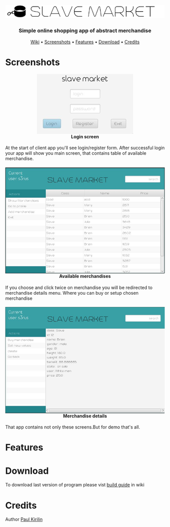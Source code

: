 <h1 align="center">
  <img src="docs/logo.png" alt="Slave Market">
</h1>

<h3 align="center">Simple online shopping app of abstract merchandise</h3>


<p align="center">
  <a href="https://github.com/s3rius/SlaveMarket/wiki">Wiki</a> •
  <a href="#screenshots">Screenshots</a> •
  <a href="#features">Features</a> •
  <a href="#download">Download</a> •
  <a href="#credits">Credits</a>
</p>


# Screenshots
<h4 align="center">
  <img align="center" src="docs/screenshots/login.jpg">
  <br>
  Login screen
</h4>

At the start of client app you'll see login/register form.
After successful login your app will show you main screen, that contains table of available merchandise.

<h4 align="center">
  <img align="center" src="docs/screenshots/main.jpg">
  <br>
  Available merchandises
</h4>

If you choose and click twice on merchandise you will be redirected to merchandise details menu. Where you can buy or setup chosen merchandise  

<h4 align="center">
  <img align="center" src="docs/screenshots/merch.jpg">
  <br>
   Merchandise details
</h4>

That app contains not only these screens.But for demo that's all.


# Features
  
# Download
 To download last version of program please vist [build guide](https://github.com/s3rius/SlaveMarket/wiki#build)
 in wiki
# Credits
Author [Paul Kirilin](https://github.com/s3rius)
